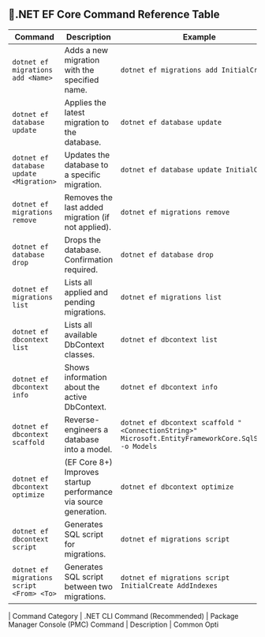 ## 📌.NET EF Core Command Reference Table

| Command | Description | Example |
|--------|-------------|---------|
| `dotnet ef migrations add <Name>` | Adds a new migration with the specified name. | `dotnet ef migrations add InitialCreate` |
| `dotnet ef database update` | Applies the latest migration to the database. | `dotnet ef database update` |
| `dotnet ef database update <Migration>` | Updates the database to a specific migration. | `dotnet ef database update InitialCreate` |
| `dotnet ef migrations remove` | Removes the last added migration (if not applied). | `dotnet ef migrations remove` |
| `dotnet ef database drop` | Drops the database. Confirmation required. | `dotnet ef database drop` |
| `dotnet ef migrations list` | Lists all applied and pending migrations. | `dotnet ef migrations list` |
| `dotnet ef dbcontext list` | Lists all available DbContext classes. | `dotnet ef dbcontext list` |
| `dotnet ef dbcontext info` | Shows information about the active DbContext. | `dotnet ef dbcontext info` |
| `dotnet ef dbcontext scaffold` | Reverse-engineers a database into a model. | `dotnet ef dbcontext scaffold "<ConnectionString>" Microsoft.EntityFrameworkCore.SqlServer -o Models` |
| `dotnet ef dbcontext optimize` | (EF Core 8+) Improves startup performance via source generation. | `dotnet ef dbcontext optimize` |
| `dotnet ef dbcontext script` | Generates SQL script for migrations. | `dotnet ef migrations script` |
| `dotnet ef migrations script <From> <To>` | Generates SQL script between two migrations. | `dotnet ef migrations script InitialCreate AddIndexes` |

| Command Category | .NET CLI Command (Recommended)         | Package Manager Console (PMC) Command | Description                                                                                                                                                                                                                                                                                                                                                                                                                             | Common Opti
